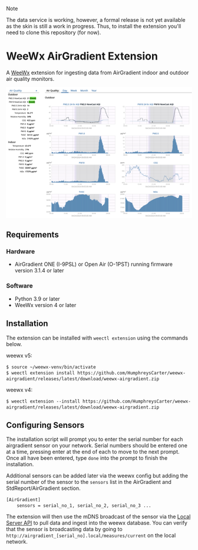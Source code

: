 > [!NOTE]
> The data service is working, however, a formal release is not yet available as the skin is still a work in progress. Thus, to install the extension you'll need to clone this repository (for now).

# WeeWx AirGradient Extension
A [WeeWx](https://weewx.com/) extension for ingesting data from AirGradient indoor and outdoor air quality monitors.

![](weewx-example.png)

## Requirements

### Hardware
* AirGradient ONE (I-9PSL) or Open Air (O-1PST) running firmware version 3.1.4 or later

### Software
* Python 3.9 or later
* WeeWx version 4 or later

## Installation

The extension can be installed with `weectl extension` using the commands below.

weewx v5:
```
$ source ~/weewx-venv/bin/activate
$ weectl extension install https://github.com/HumphreysCarter/weewx-airgradient/releases/latest/download/weewx-airgradient.zip
```

weewx v4:
```
$ weectl extension --install https://github.com/HumphreysCarter/weewx-airgradient/releases/latest/download/weewx-airgradient.zip
```

## Configuring Sensors
The installation script will prompt you to enter the serial number for each airgradient sensor on your network. Serial numbers should be entered one at a time, pressing enter at the end of each to move to the next prompt. Once all have been entered, type `done` into the prompt to finish the installation.

Additional sensors can be added later via the weewx config but adding the serial number of the sensor to the `sensors` list in the AirGradient and StdReport/AirGradient section.

```
[AirGradient]
    sensors = serial_no_1, serial_no_2, serial_no_3 ...  
```

The extension will then use the mDNS broadcast of the sensor via the [Local Server API](https://github.com/airgradienthq/arduino/blob/master/docs/local-server.md) to pull data and ingest into the weewx database. You can verify that the sensor is broadcasting data by going to `http://airgradient_[serial_no].local/measures/current` on the local network.